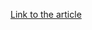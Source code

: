 [Link to the article](https://bartblaze.blogspot.com/2017/08/crystal-finance-millennium-used-to.html)

